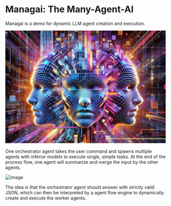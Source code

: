 ﻿# Managai: The Many-Agent-AI

Managai is a demo for dynamic LLM agent creation and execution.

![manyagentai.webp](docs/manyagentai.webp)

One orchestrator agent takes the user command and spawns multiple agents with inferior models to execute single, simple tasks. At the end of the process flow, one agent will summarize and merge the input by the other agents.

![image](https://github.com/user-attachments/assets/6d9f57a3-975a-43c2-9091-02130d8e5376)

The idea is that the orchestrator agent should answer with strictly valid JSON, which can then be interpreted by a agent flow engine to dynamically create and execute the worker agents.
